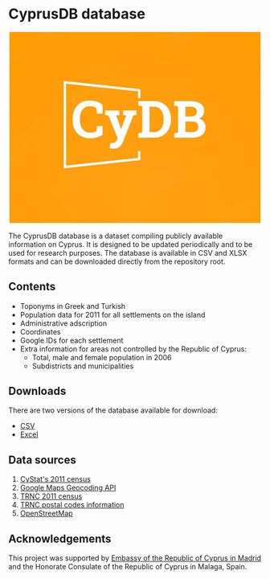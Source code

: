 # CyprusDB database 

<center> <img src= https://raw.githubusercontent.com/jgchaparro/CyprusDB/main/imgs/CyprusDB%20logo.jpeg width = 500></img></center>


The CyprusDB database is a dataset compiling publicly available information on Cyprus. It is designed to be updated periodically and to be used for research purposes. The database is available in CSV and XLSX formats and can be downloaded directly from the repository root.

## Contents

* Toponyms in Greek and Turkish
* Population data for 2011 for all settlements on the island
* Administrative adscription
* Coordinates
* Google IDs for each settlement
* Extra information for areas not controlled by the Republic of Cyprus:
  * Total, male and female population in 2006
  * Subdistricts and municipalities


## Downloads

There are two versions of the database available for download:

* [CSV](https://github.com/jgchaparro/CyprusDB/blob/main/CyprusDB.csv)
* [Excel](https://github.com/jgchaparro/CyprusDB/blob/main/CyprusDB.xlsx)


## Data sources

1) [CyStat's 2011 census](https://www.data.gov.cy/dataset/%CF%80%CE%BB%CE%B7%CE%B8%CF%85%CF%83%CE%BC%CF%8C%CF%82-%CE%BA%CE%B1%CF%84%CE%AC-%CF%84%CF%8C%CF%80%CE%BF-%CE%B4%CE%B9%CE%B1%CE%BC%CE%BF%CE%BD%CE%AE%CF%82-%CE%B1%CF%80%CE%BF%CE%B3%CF%81%CE%B1%CF%86%CE%AE-%CF%80%CE%BB%CE%B7%CE%B8%CF%85%CF%83%CE%BC%CE%BF%CF%8D-2011)
2) [Google Maps Geocoding API](https://developers.google.com/maps/documentation/geocoding/overview?hl=en-419)
3) [TRNC 2011 census](https://www.ktoeos.org/wp-content/uploads/2013/08/nufus_ikinci_.pdf)
4) [TRNC postal codes information](https://web.archive.org/web/20181024005008/http://posta.gov.ct.tr/LinkClick.aspx?fileticket=8SyyJ3rwqeI=&tabid=8099&language=en-US)
5) [OpenStreetMap](https://www.openstreetmap.org/)

## Acknowledgements

This project was supported by [Embassy of the Republic of Cyprus in Madrid](http://www.mfa.gov.cy/mfa/Embassies/Embassy_Madrid.nsf/index_en/www.comeshipping.com.cy) and the Honorate Consulate of the Republic of Cyprus in Malaga, Spain.